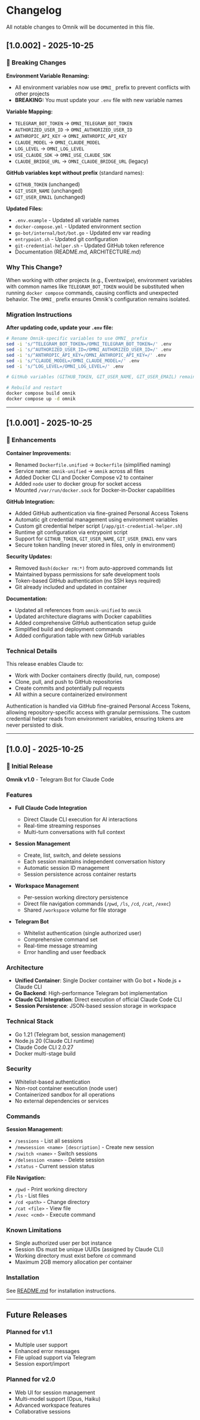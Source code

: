 # Changelog

All notable changes to Omnik will be documented in this file.

## [1.0.002] - 2025-10-25

### 🔧 Breaking Changes

**Environment Variable Renaming:**
- All environment variables now use `OMNI_` prefix to prevent conflicts with other projects
- **BREAKING:** You must update your `.env` file with new variable names

**Variable Mapping:**
- `TELEGRAM_BOT_TOKEN` → `OMNI_TELEGRAM_BOT_TOKEN`
- `AUTHORIZED_USER_ID` → `OMNI_AUTHORIZED_USER_ID`
- `ANTHROPIC_API_KEY` → `OMNI_ANTHROPIC_API_KEY`
- `CLAUDE_MODEL` → `OMNI_CLAUDE_MODEL`
- `LOG_LEVEL` → `OMNI_LOG_LEVEL`
- `USE_CLAUDE_SDK` → `OMNI_USE_CLAUDE_SDK`
- `CLAUDE_BRIDGE_URL` → `OMNI_CLAUDE_BRIDGE_URL` (legacy)

**GitHub variables kept without prefix** (standard names):
- `GITHUB_TOKEN` (unchanged)
- `GIT_USER_NAME` (unchanged)
- `GIT_USER_EMAIL` (unchanged)

**Updated Files:**
- `.env.example` - Updated all variable names
- `docker-compose.yml` - Updated environment section
- `go-bot/internal/bot/bot.go` - Updated env var reading
- `entrypoint.sh` - Updated git configuration
- `git-credential-helper.sh` - Updated GitHub token reference
- Documentation (README.md, ARCHITECTURE.md)

### Why This Change?

When working with other projects (e.g., Eventswipe), environment variables with common names like `TELEGRAM_BOT_TOKEN` would be substituted when running `docker compose` commands, causing conflicts and unexpected behavior. The `OMNI_` prefix ensures Omnik's configuration remains isolated.

### Migration Instructions

**After updating code, update your `.env` file:**
```bash
# Rename Omnik-specific variables to use OMNI_ prefix
sed -i 's/^TELEGRAM_BOT_TOKEN=/OMNI_TELEGRAM_BOT_TOKEN=/' .env
sed -i 's/^AUTHORIZED_USER_ID=/OMNI_AUTHORIZED_USER_ID=/' .env
sed -i 's/^ANTHROPIC_API_KEY=/OMNI_ANTHROPIC_API_KEY=/' .env
sed -i 's/^CLAUDE_MODEL=/OMNI_CLAUDE_MODEL=/' .env
sed -i 's/^LOG_LEVEL=/OMNI_LOG_LEVEL=/' .env

# GitHub variables (GITHUB_TOKEN, GIT_USER_NAME, GIT_USER_EMAIL) remain unchanged

# Rebuild and restart
docker compose build omnik
docker compose up -d omnik
```

---

## [1.0.001] - 2025-10-25

### 🔧 Enhancements

**Container Improvements:**
- Renamed `Dockerfile.unified` → `Dockerfile` (simplified naming)
- Service name: `omnik-unified` → `omnik` across all files
- Added Docker CLI and Docker Compose v2 to container
- Added `node` user to docker group for socket access
- Mounted `/var/run/docker.sock` for Docker-in-Docker capabilities

**GitHub Integration:**
- Added GitHub authentication via fine-grained Personal Access Tokens
- Automatic git credential management using environment variables
- Custom git credential helper script (`/app/git-credential-helper.sh`)
- Runtime git configuration via entrypoint script
- Support for `GITHUB_TOKEN`, `GIT_USER_NAME`, `GIT_USER_EMAIL` env vars
- Secure token handling (never stored in files, only in environment)

**Security Updates:**
- Removed `Bash(docker rm:*)` from auto-approved commands list
- Maintained bypass permissions for safe development tools
- Token-based GitHub authentication (no SSH keys required)
- Git already included and updated in container

**Documentation:**
- Updated all references from `omnik-unified` to `omnik`
- Updated architecture diagrams with Docker capabilities
- Added comprehensive GitHub authentication setup guide
- Simplified build and deployment commands
- Added configuration table with new GitHub variables

### Technical Details

This release enables Claude to:
- Work with Docker containers directly (build, run, compose)
- Clone, pull, and push to GitHub repositories
- Create commits and potentially pull requests
- All within a secure containerized environment

Authentication is handled via GitHub fine-grained Personal Access Tokens, allowing repository-specific access with granular permissions. The custom credential helper reads from environment variables, ensuring tokens are never persisted to disk.

---

## [1.0.0] - 2025-10-25

### 🎉 Initial Release

**Omnik v1.0** - Telegram Bot for Claude Code

### Features

- **Full Claude Code Integration**
  - Direct Claude CLI execution for AI interactions
  - Real-time streaming responses
  - Multi-turn conversations with full context

- **Session Management**
  - Create, list, switch, and delete sessions
  - Each session maintains independent conversation history
  - Automatic session ID management
  - Session persistence across container restarts

- **Workspace Management**
  - Per-session working directory persistence
  - Direct file navigation commands (`/pwd`, `/ls`, `/cd`, `/cat`, `/exec`)
  - Shared `/workspace` volume for file storage

- **Telegram Bot**
  - Whitelist authentication (single authorized user)
  - Comprehensive command set
  - Real-time message streaming
  - Error handling and user feedback

### Architecture

- **Unified Container**: Single Docker container with Go bot + Node.js + Claude CLI
- **Go Backend**: High-performance Telegram bot implementation
- **Claude CLI Integration**: Direct execution of official Claude Code CLI
- **Session Persistence**: JSON-based session storage in workspace

### Technical Stack

- Go 1.21 (Telegram bot, session management)
- Node.js 20 (Claude CLI runtime)
- Claude Code CLI 2.0.27
- Docker multi-stage build

### Security

- Whitelist-based authentication
- Non-root container execution (node user)
- Containerized sandbox for all operations
- No external dependencies or services

### Commands

**Session Management:**
- `/sessions` - List all sessions
- `/newsession <name> [description]` - Create new session
- `/switch <name>` - Switch sessions
- `/delsession <name>` - Delete session
- `/status` - Current session status

**File Navigation:**
- `/pwd` - Print working directory
- `/ls` - List files
- `/cd <path>` - Change directory
- `/cat <file>` - View file
- `/exec <cmd>` - Execute command

### Known Limitations

- Single authorized user per bot instance
- Session IDs must be unique UUIDs (assigned by Claude CLI)
- Working directory must exist before `cd` command
- Maximum 2GB memory allocation per container

### Installation

See [README.md](README.md) for installation instructions.

---

## Future Releases

### Planned for v1.1
- Multiple user support
- Enhanced error messages
- File upload support via Telegram
- Session export/import

### Planned for v2.0
- Web UI for session management
- Multi-model support (Opus, Haiku)
- Advanced workspace features
- Collaborative sessions
